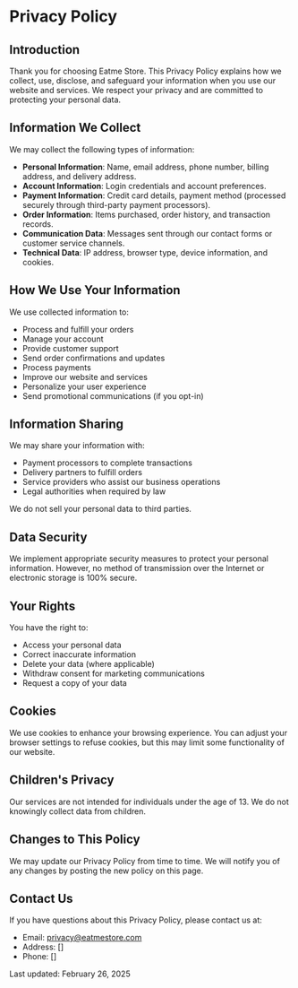# Privacy Policy

## Introduction

Thank you for choosing Eatme Store. This Privacy Policy explains how we collect, use, disclose, and safeguard your information when you use our website and services. We respect your privacy and are committed to protecting your personal data.

## Information We Collect

We may collect the following types of information:

- **Personal Information**: Name, email address, phone number, billing address, and delivery address.
- **Account Information**: Login credentials and account preferences.
- **Payment Information**: Credit card details, payment method (processed securely through third-party payment processors).
- **Order Information**: Items purchased, order history, and transaction records.
- **Communication Data**: Messages sent through our contact forms or customer service channels.
- **Technical Data**: IP address, browser type, device information, and cookies.

## How We Use Your Information

We use collected information to:

- Process and fulfill your orders
- Manage your account
- Provide customer support
- Send order confirmations and updates
- Process payments
- Improve our website and services
- Personalize your user experience
- Send promotional communications (if you opt-in)

## Information Sharing

We may share your information with:

- Payment processors to complete transactions
- Delivery partners to fulfill orders
- Service providers who assist our business operations
- Legal authorities when required by law

We do not sell your personal data to third parties.

## Data Security

We implement appropriate security measures to protect your personal information. However, no method of transmission over the Internet or electronic storage is 100% secure.

## Your Rights

You have the right to:
- Access your personal data
- Correct inaccurate information
- Delete your data (where applicable)
- Withdraw consent for marketing communications
- Request a copy of your data

## Cookies

We use cookies to enhance your browsing experience. You can adjust your browser settings to refuse cookies, but this may limit some functionality of our website.

## Children's Privacy

Our services are not intended for individuals under the age of 13. We do not knowingly collect data from children.

## Changes to This Policy

We may update our Privacy Policy from time to time. We will notify you of any changes by posting the new policy on this page.

## Contact Us

If you have questions about this Privacy Policy, please contact us at:
- Email: privacy@eatmestore.com
- Address: []
- Phone: []

Last updated: February 26, 2025 